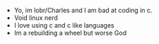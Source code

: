* Yo, im lobr/Charles and I am bad at coding in c.
* Void linux nerd
* I love using c and c like languages
* Im a rebuilding a wheel but worse God 
